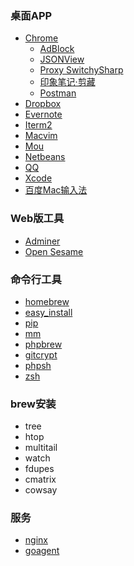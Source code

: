 ### 桌面APP
+ [Chrome](http://www.google.com/mac/)
  + [AdBlock](https://chrome.google.com/webstore/detail/adblock/gighmmpiobklfepjocnamgkkbiglidom)
  + [JSONView](https://chrome.google.com/webstore/detail/jsonview/chklaanhfefbnpoihckbnefhakgolnmc)
  + [Proxy SwitchySharp](https://chrome.google.com/webstore/detail/proxy-switchysharp/dpplabbmogkhghncfbfdeeokoefdjegm)
  + [印象笔记·剪藏](https://chrome.google.com/webstore/detail/evernote-web-clipper/pioclpoplcdbaefihamjohnefbikjilc)
  + [Postman](https://chrome.google.com/webstore/detail/postman-rest-client/fdmmgilgnpjigdojojpjoooidkmcomcm)
+ [Dropbox](https://www.dropbox.com/install2)
+ [Evernote](http://evernote.com/intl/zh-cn/download/)
+ [Iterm2](http://www.iterm2.com/#/section/home)
+ [Macvim](https://code.google.com/p/macvim/)
+ [Mou](http://mouapp.com/)
+ [Netbeans](https://netbeans.org/downloads/)
+ [QQ](http://im.qq.com/macqq/)
+ [Xcode](https://developer.apple.com/xcode/)
+ [百度Mac输入法](http://shouji.baidu.com/input/mac.html)

### Web版工具
+ [Adminer](http://www.adminer.org/)
+ [Open Sesame](https://github.com/liuxd/open-sesame/releases)

### 命令行工具
+ [homebrew](http://brew.sh/)
+ [easy_install](http://pythonhosted.org/distribute/easy_install.html)
+ [pip](https://pypi.python.org/pypi/pip)
+ [mm](https://github.com/liuxd/miao-miao/releases)
+ [phpbrew](https://github.com/c9s/phpbrew)
+ [gitcrypt](https://github.com/liuxd/git-encrypt)
+ [phpsh](https://github.com/liuxd/phpsh)
+ [zsh](http://www.zsh.org/)

### brew安装
+ tree
+ htop
+ multitail
+ watch
+ fdupes
+ cmatrix
+ cowsay

### 服务
+ [nginx](http://nginx.org/en/download.html)
+ [goagent](https://code.google.com/p/goagent/)
